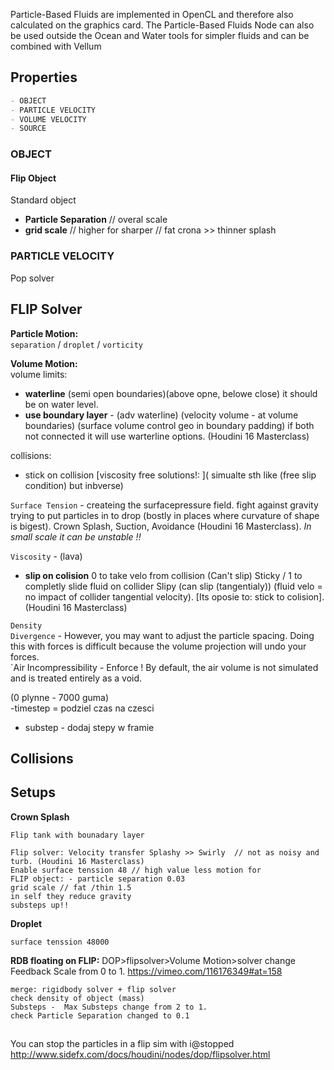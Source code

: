 
Particle-Based Fluids are implemented in OpenCL and therefore also calculated on the graphics card. The Particle-Based Fluids Node can also be used outside the Ocean and Water tools for simpler fluids and can be combined with Vellum

## Properties
```md
- OBJECT 
- PARTICLE VELOCITY
- VOLUME VELOCITY
- SOURCE 
```
### OBJECT  
#### Flip Object  
Standard object  
-  **Particle Separation** // overal scale   
- **grid scale** // higher for sharper // fat crona >> thinner splash  
### PARTICLE VELOCITY  
Pop solver  
## FLIP Solver   

**Particle Motion:**  
`separation` / `droplet` / `vorticity`   

**Volume Motion:**  
volume limits:
- **waterline** (semi open boundaries)(above opne, belowe close) it should be on water level. 
- **use boundary layer** - (adv waterline) (velocity volume - at volume boundaries) (surface volume control geo in boundary padding) if both not connected it will use warterline options. (Houdini 16 Masterclass)

collisions:
- stick on collision [viscosity free solutions!: ]( simualte sth like (free slip condition) but inbverse) 

`Surface Tension` - createing the surfacepressure field. fight against gravity trying to put particles in to drop (bostly in places where curvature of shape is bigest). Crown Splash, Suction, Avoidance (Houdini 16 Masterclass). *In small scale it can be unstable !!*   

`Viscosity` - (lava)   
- **slip on colision** 0 to take velo from collision (Can't slip) Sticky / 1 to completly slide fluid on collider Slipy (can slip (tangentialy)) (fluid velo = no impact of collider tangential velocity). [Its oposie to: stick to colision]. (Houdini 16 Masterclass)


`Density`  
`Divergence` - However, you may want to adjust the particle spacing. Doing this with forces is difficult because the volume projection will undo your forces.  
`Air Incompressibility - Enforce ! By default, the air volume is not simulated and is treated entirely as a void.   

(0 plynne - 7000 guma)  
-timestep = podziel czas na czesci   
- substep - dodaj stepy w framie  

## Collisions

## Setups
**Crown Splash**
```
Flip tank with bounadary layer 

Flip solver: Velocity transfer Splashy >> Swirly  // not as noisy and turb. (Houdini 16 Masterclass)
Enable surface tenssion 48 // high value less motion for 
FLIP object: - particle separation 0.03
grid scale // fat /thin 1.5
in self they reduce gravity 
substeps up!!
```
**Droplet**
```
surface tenssion 48000
```
**RDB floating on FLIP:**   DOP>flipsolver>Volume Motion>solver change Feedback Scale from 0 to 1.   https://vimeo.com/116176349#at=158
```
merge: rigidbody solver + flip solver 
check density of object (mass)  
Substeps -  Max Substeps change from 2 to 1.  
check Particle Separation changed to 0.1  
```

## ###

You can stop the particles in a flip sim with i@stopped
http://www.sidefx.com/docs/houdini/nodes/dop/flipsolver.html
